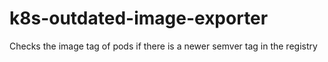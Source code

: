 # k8s-outdated-image-exporter
Checks the image tag of pods if there is a newer semver tag in the registry
